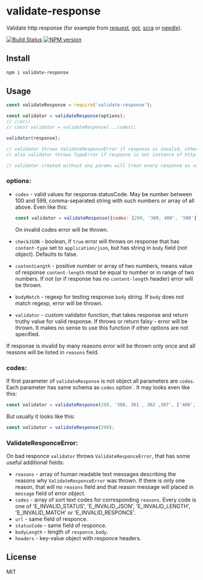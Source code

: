 # validate-response

Validate http response (for example from [request](https://github.com/request/request), [got](https://github.com/sindresorhus/got), [scra](https://github.com/astur/scra) or [needle](https://github.com/tomas/needle)).

[![Build Status][travis-image]][travis-url]
[![NPM version][npm-image]][npm-url]

## Install

```bash
npm i validate-response
```

## Usage

```js
const validateResponse = require('validate-response');

const validator = validateResponse(options);
// //or//
// const validator = validateResponse(...codes);

validator(response);

// validator throws ValidateResponceError if response is invalid, otherwise do nothing.
// also validator throws TypeError if response is not instance of http.IncomingMessage.

// validator created without any params will treat every response as valid.
```

### options:

- `codes` - valid values for response.statusCode. May be number between 100 and 599, comma-separated string with such numbers or array of all above. Even like this:
    ```js
    const validator = validateResponse({codes: [200, '300, 400', '500']});
    ```
    On invalid codes error will be thrown.

- `checkJSON` - boolean, if `true` error will throws on response that has `content-type` set to `application/json`, but has string in `body` field (not object). Defaults to false.

- `contentLength` - positive number or array of two numbers, means value of response `content-length` must be equal to number or in range of two numbers. If not (or if response has no `content-length` header) error will be thrown.

- `bodyMatch` - regexp for testing response `body` string. If `body` does not match regexp, error will be thrown.

- `validator` - custom validator function, that takes response and return truthy value for valid response. If throws or return falsy - error will be thrown. It makes no sense to use this function if other options are not specified.

If response is invalid by many reasons error will be thrown only once and all reasons will be listed in `reasons` field.

### codes:

If first parameter of `validateResponse` is not object all parameters are `codes`. Each parameter has same schema as `codes` option`. It may looks even like this:

```js
const validator = validateResponse(200, '300, 301 , 302 ,307', ['400', '401, 403', 451], '500']});
```

But usually it looks like this:

```js
const validator = validateResponse(200);
```

### ValidateResponceError:

On bad responce `validator` throws `ValidateResponceError`, that has some useful additional fields:

* `reasons` - array of human readable text messages describing the reasons why `ValidateResponceError` was thrown. If there is only one reason, that will no `reasons` field and that reason message will placed in `message` field of error object.
* `codes` - array of sort text codes for corresponding `reasons`. Every code is one of  'E_INVALID_STATUS', 'E_INVALID_JSON', 'E_INVALID_LENGTH', 'E_INVALID_MATCH' or 'E_INVALID_RESPONCE'.
* `url` - same field of responce.
* `statusCode` - same field of responce.
* `bodyLength` - length of `responce.body`.
* `headers` - key-value object with responce headers.

## License

MIT

[npm-url]: https://npmjs.org/package/validate-response
[npm-image]: https://badge.fury.io/js/validate-response.svg
[travis-url]: https://travis-ci.org/astur/validate-response
[travis-image]: https://travis-ci.org/astur/validate-response.svg?branch=master